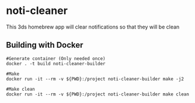# noti-cleaner
This 3ds homebrew app will clear notifications so that they will be clean

## Building with Docker
```
#Generate container (Only needed once)
docker . -t build noti-cleaner-builder

#Make
docker run -it --rm -v ${PWD}:/project noti-cleaner-builder make -j2

#Make clean
docker run -it --rm -v ${PWD}:/project noti-cleaner-builder make clean
```
